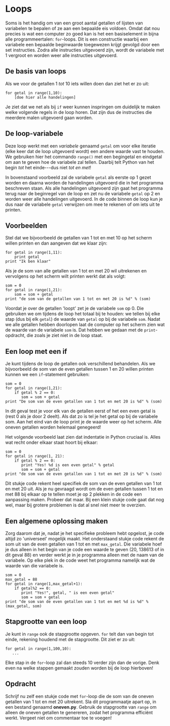 # Loops

Soms is het handig om van een groot aantal getallen of lijsten van variabelen te bepalen of ze aan een bepaalde eis voldoen. Omdat dat nou precies is wat een computer zo goed kan is het een basiselement in bijna alle programmeertalen: `for`-loops. Dit is een constructie waarbij een variabele een bepaalde beginwaarde toegewezen krijgt gevolgd door een set instructies. Zodra alle instructies uitgevoerd zijn, wordt de variabele met 1 vergroot en worden weer alle instructies uitgevoerd.

## De basis van loops

Als we voor de getallen 1 *tot* 10 iets willen doen dan ziet het er zo uit:

	for getal in range(1,10):
        [doe hier alle handelingen]

Je ziet dat we net als bij `if` weer kunnen inspringen om duidelijk te maken welke volgende regels in de loop horen. Dat zijn dus de instructies die meerdere malen uitgevoerd gaan worden.

## De loop-variabele

Deze loop werkt met een *variabele* genaamd `getal` om voor elke iteratie (elke keer dat de loop uitgevoerd wordt) een andere waarde vast te houden. We gebruiken hier het commando `range()` met een begingetal en eindgetal om aan te geven hoe de variabele zal tellen. Daarbij telt Python van het begin *tot* het einde---dus niet *tot en met*!

In bovenstaand voorbeeld zal de variabele `getal` als eerste op 1 gezet worden en daarna worden de handelingen uitgevoerd die in het programma beschreven staan. Als alle handelingen uitgevoerd zijn gaat het programma terug naar de beginregel van de loop en zet nu de variabele `getal` op 2 en worden weer alle handelingen uitgevoerd. In de code binnen de loop kun je dus naar de variabele `getal` verwijzen om mee te rekenen of om iets uit te printen.

## Voorbeelden

Stel dat we bijvoorbeeld de getallen van 1 tot en met 10 op het scherm willen printen en dan aangeven dat we klaar zijn:

	for getal in range(1,11):
    	print getal
	print "Ik ben klaar" 
		
Als je de som van alle getallen van 1 tot en met 20 wil uitrekenen en vervolgens op het scherm wilt printen werkt dat als volgt:

    som = 0
	for getal in range(1,21):
    	som = som + getal
	print "de som van de getallen van 1 tot en met 20 is %d" % (som) 

Voordat je over de getallen 'loopt' zet je de variabele `som` op 0. Die gebruiken we om tijdens de loop het totaal bij te houden: we tellen bij elke stap (dus bij elk `getal`) de waarde van `getal` op bij de variabele `som`. Nadat we alle getallen hebben doorlopen laat de computer op het scherm zien wat de waarde van de variabele `som` is. Dat hebben we gedaan met de `print`-opdracht, die zoals je ziet niet in de loop staat.

## Een loop met een if

Je kunt tijdens de loop de getallen ook verschillend behandelen. Als we bijvoorbeeld de som van de even getallen tussen 1 en 20 willen printen kunnen we een `if`-statement gebruiken:

    som = 0
	for getal in range(1,21):
        if getal % 2 == 0:
           som = som + getal
	print "De som van de even getallen van 1 tot en met 20 is %d" % (som)

In dit geval test je voor elk van de getallen eerst of het een even getal is (rest 0 als je door 2 deelt). Als dat zo is tel je het getal op bij de variabele som. Aan het eind van de loop print je de waarde weer op het scherm. Alle oneven getallen worden helemaal genegeerd!

Het volgende voorbeeld laat zien dat indentatie in Python cruciaal is. Alles wat recht onder elkaar staat hoort bij elkaar:

    som = 0
	for getal in range(1, 21):
        if getal % 2 == 0:
           print "Yes! %d is een even getal" % getal
           som = som + getal
	print "de som van de even getallen van 1 tot en met 20 is %d" % (som)

Dit stukje code rekent heel specifiek de som van de even getallen van 1 tot en met 20 uit. Als je nu gevraagd wordt om de even getallen tussen 1 tot en met 88 bij elkaar op te tellen moet je op 2 plekken in de code een aanpassing maken. Probeer dat maar. Bij een klein stukje code gaat dat nog wel, maar bij grotere problemen is dat al snel niet meer te overzien. 

## Een algemene oplossing maken

Zorg daarom dat je, nadat je het specifieke probleem hebt opgelost, je code altijd zo 'universeel' mogelijk maakt. Het onderstaand stukje code rekent de som uit van de even getallen van 1 tot en met `max_getal`. Die variabele hoef je dus alleen in het begin van je code een waarde te geven (20, 138613 of in dit geval 88) en verder werkt je in je programma alleen met de naam van de variabele. Op elke plek in de code weet het programma namelijk wat de waarde van die variabele is.

    som = 0
    max_getal = 88
	for getal in range(1,max_getal+1):
        if getal%2 == 0:
           print "Yes!", getal, " is een even getal"
           som = som + getal
	print "de som van de even getallen van 1 tot en met %d is %d" % (max_getal, som)

## Stapgrootte van een loop

Je kunt in `range` ook de stapgrootte opgeven. `for` telt dan van begin tot einde, rekening houdend met de stapgrootte. Dit ziet er zo uit:

    for getal in range(1,100,10):
       ...

Elke stap in de `for`-loop zal dan steeds 10 verder zijn dan de vorige. Denk even na welke stappen gemaakt zouden worden bij de loop hierboven!

## Opdracht

Schrijf nu zelf een stukje code met `for`-loop die de som van de oneven getallen van 1 tot en met 20 uitrekent. Sla dit programmaatje apart op, in een bestand genaamd **oneven.py**. Gebruik de stapgrootte van `range` om alleen de oneven getallen te genereren, zodat het programma efficiënt werkt. Vergeet niet om commentaar toe te voegen!
